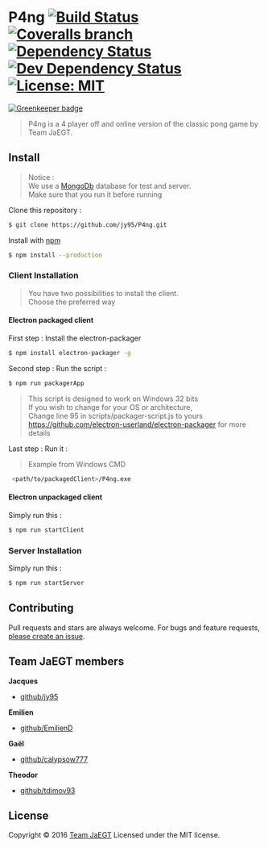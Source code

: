 # P4ng [![Build Status](https://img.shields.io/travis/jy95/P4ng-client.svg)](https://travis-ci.org/jy95/P4ng-client)  [![Coveralls branch](https://img.shields.io/coveralls/jy95/P4ng-client/master.svg)](https://coveralls.io/github/jy95/P4ng-client?branch=master) [![Dependency Status](https://img.shields.io/david/jy95/P4ng-client.svg)](https://david-dm.org/jy95/P4ng-client)  [![Dev Dependency Status](https://img.shields.io/david/dev/jy95/P4ng-client.svg)](https://david-dm.org/jy95/P4ng-client?type=dev) [![License: MIT](https://img.shields.io/badge/License-MIT-yellow.svg)](https://opensource.org/licenses/MIT)

[![Greenkeeper badge](https://badges.greenkeeper.io/jy95/P4ng-client.svg)](https://greenkeeper.io/)


> P4ng is a 4 player off and online version of the classic pong game by Team JaEGT.

## Install

> Notice :  
> We use a [MongoDb](https://www.mongodb.com) database for test and server.  
> Make sure that you run it before running

Clone this repository :

```sh
$ git clone https://github.com/jy95/P4ng.git
```
Install with [npm](https://www.npmjs.com/)
```sh
$ npm install --production
```

### Client Installation

> You have two possibilities to install the client.  
> Choose the preferred way

#### Electron packaged client

First step : Install the electron-packager

```sh
$ npm install electron-packager -g
```

Second step : Run the script :

```sh
$ npm run packagerApp
```
> This script is designed to work on Windows 32 bits  
> If you wish to change for your OS or architecture,    
> Change line 95 in scripts/packager-script.js to yours  
> https://github.com/electron-userland/electron-packager for more details

Last step : Run it :
> Example from Windows CMD

```sh
 <path/to/packagedClient>/P4ng.exe
```

#### Electron unpackaged client

Simply run this :

```sh
$ npm run startClient
```

### Server Installation

Simply run this :

```sh
$ npm run startServer
```

## Contributing

Pull requests and stars are always welcome. For bugs and feature requests, [please create an issue](https://github.com/jy95/P4ng/issues).

## Team JaEGT members

**Jacques**

* [github/jy95](https://github.com/jy95)

**Emilien**

* [github/EmilienD](https://github.com/EmilienD)

**Gaël**

* [github/calypsow777](https://github.com/calypsow777)

**Theodor**

* [github/tdimov93](https://github.com/tdimov93)

## License

Copyright © 2016 [Team JaEGT](https://github.com/jy95/P4ng)
Licensed under the MIT license.
